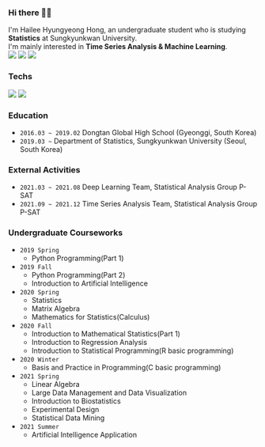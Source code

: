### Hi there 👋🏻
I'm Hailee Hyungyeong Hong, an undergraduate student who is studying **Statistics** at Sungkyunkwan University.  
I'm mainly interested in **Time Series Analysis & Machine Learning**.  
<a href=https://hyungyeong81.github.io/><img src="https://img.shields.io/badge/Blog-EA4AAA?style=flat-square&logo=GitHub Sponsors&logoColor=white"/></a>
<a href=https://www.instagram.com/sugar__glazed/><img src="https://img.shields.io/badge/Instagram-E4405F?style=flat-square&logo=Instagram&logoColor=white"/></a>
<a href="mailto:hyungyeong81@gmail.com"><img src="https://img.shields.io/badge/Gmail-EA4335?style=flat-square&logo=Gmail&logoColor=white"/></a>

### Techs
<img src="https://img.shields.io/badge/R-276DC3?style=flat-square&logo=R&logoColor=white"/></a>
<img src="https://img.shields.io/badge/Python-3776AB?style=flat-square&logo=Python&logoColor=white"/></a>

### Education
- ```2016.03 ~ 2019.02``` Dongtan Global High School (Gyeonggi, South Korea) <br/>
- ```2019.03 ~``` Department of Statistics, Sungkyunkwan University (Seoul, South Korea) <br/>

### External Activities
- ```2021.03 ~ 2021.08``` Deep Learning Team, Statistical Analysis Group P-SAT <br/>
- ```2021.09 ~ 2021.12``` Time Series Analysis Team, Statistical Analysis Group P-SAT <br/>

### Undergraduate Courseworks
- ```2019 Spring``` 
  - Python Programming(Part 1)
- ```2019 Fall```
  - Python Programming(Part 2)
  - Introduction to Artificial Intelligence
- ```2020 Spring``` 
  - Statistics
  - Matrix Algebra
  - Mathematics for Statistics(Calculus)
- ```2020 Fall```
  - Introduction to Mathematical Statistics(Part 1)
  - Introduction to Regression Analysis
  - Introduction to Statistical Programming(R basic programming)
- ```2020 Winter```
  - Basis and Practice in Programming(C basic programming)
- ```2021 Spring```
  - Linear Algebra
  - Large Data Management and Data Visualization
  - Introduction to Biostatistics
  - Experimental Design
  - Statistical Data Mining
- ```2021 Summer```
  - Artificial Intelligence Application
